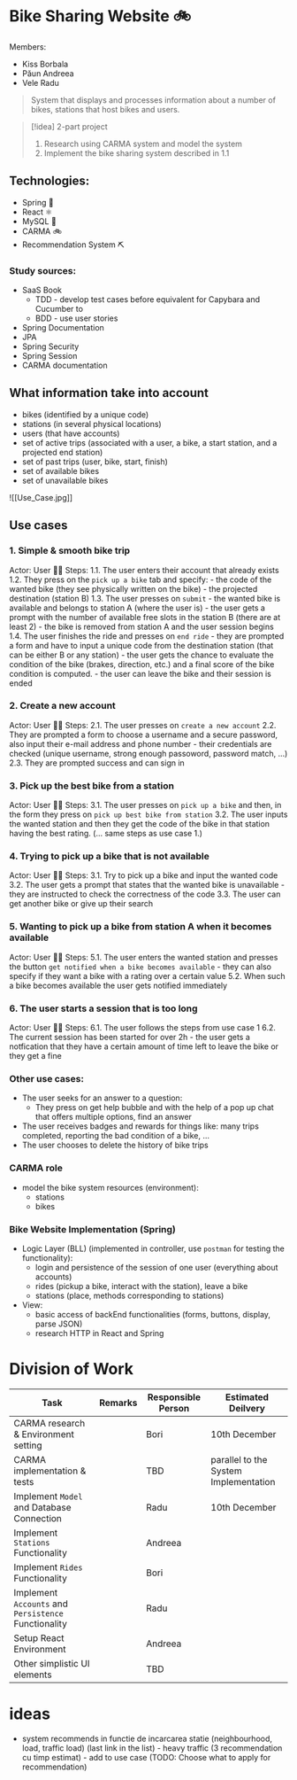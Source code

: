 # Bike Sharing Website 🚲

Members:
- Kiss Borbala
- Păun Andreea
- Vele Radu

> System that displays and processes information about a number of bikes, stations that host bikes and users.


> [!idea] 2-part project
> 1. Research using CARMA system and model the system
> 2. Implement the bike sharing system described in 1.1

## Technologies:
- Spring 🍃
- React ⚛
- MySQL 🐬
- CARMA 🚲
- Recommendation System ⛏

### Study sources:
- SaaS Book
	- TDD - develop test cases before  equivalent for Capybara and Cucumber to 
	- BDD - use user stories
- Spring Documentation
- JPA
- Spring Security
- Spring Session
- CARMA documentation

## What information take into account
- bikes (identified by a unique code)
- stations (in several physical locations)
- users (that have accounts)
- set of active trips (associated with a user, a bike, a start station, and a projected end station)
- set of past trips (user, bike, start, finish)
- set of available bikes 
- set of  unavailable bikes

![[Use_Case.jpg]]

## Use cases
### 1. Simple & smooth bike trip
Actor: User 🚶‍♂️
Steps:
	1.1. The user enters their account that already exists
	1.2. They press on the `pick up a bike` tab and specify:
		- the code of the wanted bike (they see physically written on the bike)
		- the projected destination (station B)
	1.3. The user presses on `submit`
		- the wanted bike is available and belongs to station A (where the user is)
		- the user gets a prompt with the number of available free slots in the station B (there are at least 2)
		- the bike is removed from station A and the user session begins
	1.4. The user finishes the ride and presses on `end ride` 
		- they are prompted a form and have to input a unique code from the destination station (that can be either B or any station)
		- the user gets the chance to evaluate the condition of the bike (brakes, direction, etc.) and a final score of the bike condition is computed.
		- the user can leave the bike and their session is ended

### 2. Create a new account
Actor: User 🚶‍♂️
Steps:
	2.1. The user presses on `create a new account`
	2.2. They are prompted a form to choose a username and a secure password, also input their e-mail address and phone number
		- their credentials are checked (unique username, strong enough passoword, password match, ...)
	2.3. They are prompted success and can sign in

### 3. Pick up the best bike from a station
Actor: User 🚶‍♂️
Steps:
	3.1. The user presses on `pick up a bike` and then, in the form they press on `pick up best bike from station`
	3.2. The user inputs the wanted station and then they get the code of the bike in that station having the best rating.
	(... same steps as use case 1.)

### 4. Trying to pick up a bike that is not available
Actor: User 🚶‍♂️
Steps:
	3.1. Try to pick up a bike and input the wanted code
	3.2. The user gets a prompt that states that the wanted bike is unavailable
		- they are instructed to check the correctness of the code
	3.3. The user can get another bike or give up their search

### 5. Wanting to pick up a bike from station A when it becomes available
Actor: User 🚶‍♂️
Steps:
	5.1. The user enters the wanted station and presses the button `get notified when a bike becomes available`
		- they can also specify if they want a bike with a rating over a certain value
	5.2. When such a bike becomes available the user gets notified immediately

### 6. The user starts a session that is too long
Actor: User 🚶‍♂️
Steps:
	6.1. The user follows the steps from use case 1
	6.2. The current session has been started for over 2h 
		- the user gets a notfication that they have a certain amount of time left to leave the bike or they get a fine

### Other use cases:
- The user seeks for an answer to a question:
	- They press on get help bubble and with the help of a pop up chat that offers multiple options, find an answer
- The user receives badges and rewards for things like: many trips completed, reporting the bad condition of a bike, ...
- The user chooses to delete the history of bike trips

### CARMA role
- model the bike system resources (environment):
	- stations
	- bikes

### Bike Website Implementation (Spring)
- Logic Layer (BLL) (implemented in controller, use `postman` for testing the functionality):
	- login and persistence of the session of one user (everything about accounts)
	- rides (pickup a bike, interact with the station), leave a bike
	- stations (place, methods corresponding to stations)
- View:
	- basic access of backEnd functionalities (forms, buttons, display, parse JSON)
	- research HTTP in React and Spring

# Division of Work

|**Task**|**Remarks**|**Responsible** **Person**|**Estimated** **Deilvery**|
|-|-|-|-|
|CARMA research & Environment setting||Bori|10th December|
|CARMA implementation & tests||TBD|parallel to the System Implementation|
|Implement `Model` and Database Connection||Radu|10th December|
|Implement `Stations` Functionality||Andreea||
|Implement `Rides` Functionality||Bori||
|Implement `Accounts` and `Persistence` Functionality||Radu||
|Setup React Environment||Andreea||
|Other simplistic UI elements||TBD||


# ideas
- system recommends in functie de incarcarea statie (neighbourhood, load, traffic load) (last link in the list) - heavy traffic (3 recommendation cu timp estimat) - add to use case (TODO: Choose what to apply for recommendation)